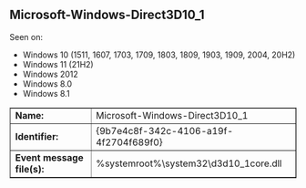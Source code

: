 ## Microsoft-Windows-Direct3D10_1

Seen on:
* Windows 10 (1511, 1607, 1703, 1709, 1803, 1809, 1903, 1909, 2004, 20H2)
* Windows 11 (21H2)
* Windows 2012
* Windows 8.0
* Windows 8.1

<table border="1" class="docutils">
  <tbody>
    <tr>
      <td><b>Name:</b></td>
      <td>Microsoft-Windows-Direct3D10_1</td>
    </tr>
    <tr>
      <td><b>Identifier:</b></td>
      <td>{9b7e4c8f-342c-4106-a19f-4f2704f689f0}</td>
    </tr>
    <tr>
      <td><b>Event message file(s):</b></td>
      <td>%systemroot%\system32\d3d10_1core.dll</td>
    </tr>
  </tbody>
</table>

&nbsp;

